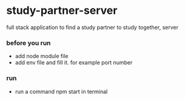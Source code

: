 # study-partner-server
full stack application to find a study partner to study together, server
### before you run
- add node module file
- add env file and fill it. for example port number
### run 
- run a command npm start in terminal
